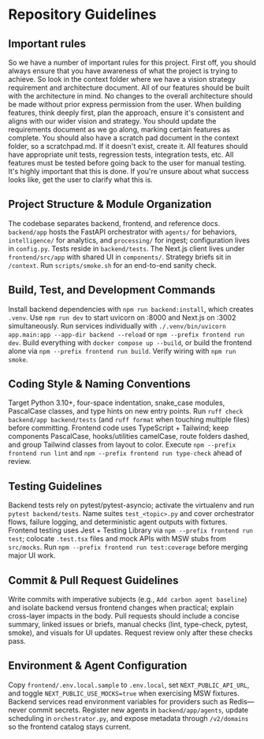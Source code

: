 # Repository Guidelines

## Important rules
So we have a number of important rules for this project. First off, you should always ensure that you have awareness of what the project is trying to achieve. So look in the context folder where we have a vision strategy requirement and architecture document. All of our features should be built with the architecture in mind. No changes to the overall architecture should be made without prior express permission from the user. When building features, think deeply first, plan the approach, ensure it's consistent and aligns with our wider vision and strategy. You should update the requirements document as we go along, marking certain features as complete. You should also have a scratch pad document in the context folder, so a scratchpad.md. If it doesn't exist, create it. All features should have appropriate unit tests, regression tests, integration tests, etc. All features must be tested before going back to the user for manual testing. It's highly important that this is done. If you're unsure about what success looks like, get the user to clarify what this is.

## Project Structure & Module Organization
The codebase separates backend, frontend, and reference docs. `backend/app` hosts the FastAPI orchestrator with `agents/` for behaviors, `intelligence/` for analytics, and `processing/` for ingest; configuration lives in `config.py`. Tests reside in `backend/tests`. The Next.js client lives under `frontend/src/app` with shared UI in `components/`. Strategy briefs sit in `/context`. Run `scripts/smoke.sh` for an end-to-end sanity check.

## Build, Test, and Development Commands
Install backend dependencies with `npm run backend:install`, which creates `.venv`. Use `npm run dev` to start uvicorn on :8000 and Next.js on :3002 simultaneously. Run services individually with `./.venv/bin/uvicorn app.main:app --app-dir backend --reload` or `npm --prefix frontend run dev`. Build everything with `docker compose up --build`, or build the frontend alone via `npm --prefix frontend run build`. Verify wiring with `npm run smoke`.

## Coding Style & Naming Conventions
Target Python 3.10+, four-space indentation, snake_case modules, PascalCase classes, and type hints on new entry points. Run `ruff check backend/app backend/tests` (and `ruff format` when touching multiple files) before committing. Frontend code uses TypeScript + Tailwind; keep components PascalCase, hooks/utilities camelCase, route folders dashed, and group Tailwind classes from layout to color. Execute `npm --prefix frontend run lint` and `npm --prefix frontend run type-check` ahead of review.

## Testing Guidelines
Backend tests rely on pytest/pytest-asyncio; activate the virtualenv and run `pytest backend/tests`. Name suites `test_<topic>.py` and cover orchestrator flows, failure logging, and deterministic agent outputs with fixtures. Frontend testing uses Jest + Testing Library via `npm --prefix frontend run test`; colocate `.test.tsx` files and mock APIs with MSW stubs from `src/mocks`. Run `npm --prefix frontend run test:coverage` before merging major UI work.

## Commit & Pull Request Guidelines
Write commits with imperative subjects (e.g., `Add carbon agent baseline`) and isolate backend versus frontend changes when practical; explain cross-layer impacts in the body. Pull requests should include a concise summary, linked issues or briefs, manual checks (lint, type-check, pytest, smoke), and visuals for UI updates. Request review only after these checks pass.

## Environment & Agent Configuration
Copy `frontend/.env.local.sample` to `.env.local`, set `NEXT_PUBLIC_API_URL`, and toggle `NEXT_PUBLIC_USE_MOCKS=true` when exercising MSW fixtures. Backend services read environment variables for providers such as Redis—never commit secrets. Register new agents in `backend/app/agents`, update scheduling in `orchestrator.py`, and expose metadata through `/v2/domains` so the frontend catalog stays current.


